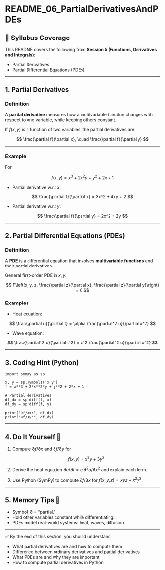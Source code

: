 # README_06_PartialDerivativesAndPDEs

## 📌 Syllabus Coverage
This README covers the following from **Session 5 (Functions, Derivatives and Integrals)**:
- Partial Derivatives
- Partial Differential Equations (PDEs)

---

## 1. Partial Derivatives

### Definition
A **partial derivative** measures how a multivariable function changes with respect to one variable, while keeping others constant.

If $f(x,y)$ is a function of two variables, the partial derivatives are:

$$
\frac{\partial f}{\partial x}, \quad \frac{\partial f}{\partial y}
$$

---

### Example
For  

$$
f(x,y) = x^3 + 2x^2y + y^2 + 2x + 1
$$

- Partial derivative w.r.t $x$:  

$$
\frac{\partial f}{\partial x} = 3x^2 + 4xy + 2
$$  

- Partial derivative w.r.t $y$:  

$$
\frac{\partial f}{\partial y} = 2x^2 + 2y
$$  

---

## 2. Partial Differential Equations (PDEs)

### Definition
A **PDE** is a differential equation that involves **multivariable functions** and their partial derivatives.

General first-order PDE in $x, y$:

$$
F\left(x, y, z, \frac{\partial z}{\partial x}, \frac{\partial z}{\partial y}\right) = 0
$$

### Examples
- Heat equation:  

$$
\frac{\partial u}{\partial t} = \alpha \frac{\partial^2 u}{\partial x^2}
$$

- Wave equation:  

$$
\frac{\partial^2 u}{\partial t^2} = c^2 \frac{\partial^2 u}{\partial x^2}
$$

---

## 3. Coding Hint (Python)
    import sympy as sp

    x, y = sp.symbols('x y')
    f = x**3 + 2*x**2*y + y**2 + 2*x + 1

    # Partial derivatives
    df_dx = sp.diff(f, x)
    df_dy = sp.diff(f, y)

    print("∂f/∂x:", df_dx)
    print("∂f/∂y:", df_dy)

---

## 4. Do It Yourself 🚀
1. Compute $\partial f / \partial x$ and $\partial f / \partial y$ for  

   $$
   f(x,y) = x^2y + 3y^2
   $$  

2. Derive the heat equation $\partial u/\partial t = \alpha \, \partial^2 u/\partial x^2$ and explain each term.  

3. Use Python (SymPy) to compute $\partial f / \partial x$ for $f(x,y,z) = xyz + x^2y^2$.  

---

## 5. Memory Tips 🧠
- Symbol: $\partial$ = “partial.”  
- Hold other variables constant while differentiating.  
- PDEs model real-world systems: heat, waves, diffusion.  

---

✅ By the end of this section, you should understand:
- What partial derivatives are and how to compute them  
- Difference between ordinary derivatives and partial derivatives  
- What PDEs are and why they are important  
- How to compute partial derivatives in Python  
